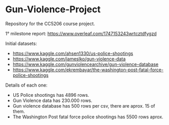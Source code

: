 # Gun-Violence-Project
Repository for the CC5206 course project.

1° milestone report:
https://www.overleaf.com/1747153243wrtcztdfygzd

Initial datasets:
- https://www.kaggle.com/ahsen1330/us-police-shootings
- https://www.kaggle.com/jameslko/gun-violence-data
- https://www.kaggle.com/gunviolencearchive/gun-violence-database
- https://www.kaggle.com/ekrembayar/the-washington-post-fatal-force-police-shootings

Details of each one:
- US Police shootings has 4896 rows.
- Gun Violence data has 230.000 rows.
- Gun violence database has 500 rows per csv, there are aprox. 15 of them.
- The Washington Post fatal force police shootings has 5500 rows aprox.


